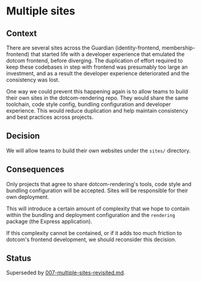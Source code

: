 # Multiple sites

## Context

There are several sites across the Guardian (identity-frontend, membership-frontend) that started life with a developer experience that emulated the dotcom frontend, before diverging. The duplication of effort required to keep these codebases in step with frontend was presumably too large an investment, and as a result the developer experience deteriorated and the consistency was lost.

One way we could prevent this happening again is to allow teams to build their own sites in the dotcom-rendering repo. They would share the same toolchain, code style config, bundling configuration and developer experience. This would reduce duplication and help maintain consistency and best practices across projects.

## Decision

We will allow teams to build their own websites under the `sites/` directory.

## Consequences

Only projects that agree to share dotcom-rendering's tools, code style and bundling configuration will be accepted. Sites will be responsible for their own deployment.

This will introduce a certain amount of complexity that we hope to contain within the bundling and deployment configuration and the `rendering` package (the Express application).

If this complexity cannot be contained, or if it adds too much friction to dotcom's frontend development, we should reconsider this decision.

## Status

Superseded by
[007-multiple-sites-revisited.md](007-multiple-sites-revisited.md).
